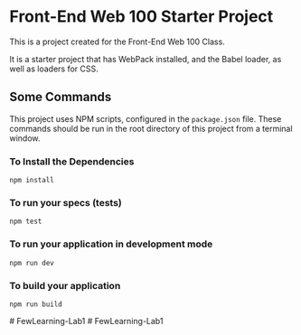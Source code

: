 # Front-End Web 100 Starter Project

This is a project created for the Front-End Web 100 Class.

It is a starter project that has WebPack installed, and the Babel loader, as well as loaders for CSS.

## Some Commands

This project uses NPM scripts, configured in the `package.json` file.
These commands should be run in the root directory of this project from a terminal window.

### To Install the Dependencies

`npm install`

### To run your specs (tests)

`npm test`

### To run your application in development mode

`npm run dev`

### To build your application

`npm run build`

#   F e w L e a r n i n g - L a b 1  
 #   F e w L e a r n i n g - L a b 1  
 